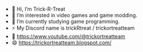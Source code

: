 - 👋 Hi, I’m Trick-R-Treat
- 👀 I’m interested in video games and game modding.
- 🌱 I’m currently studying game programming.
- ⚡ My Discord name is trickRtreat / trickortreatteam
- 🎃 https://www.youtube.com/@trickortreatteam
- 😄 https://trickortreatteam.blogspot.com/
